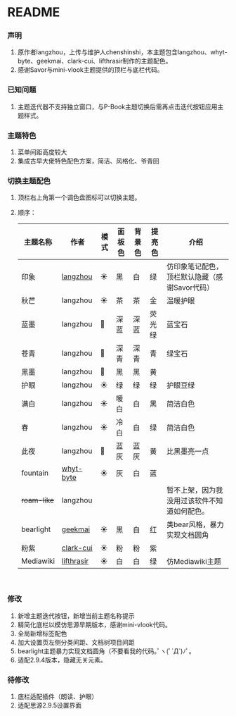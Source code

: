 # README

### 声明

1. 原作者langzhou，上传与维护人chenshinshi，本主题包含langzhou、whyt-byte、geekmai、clark-cui、lifthrasir制作的主题配色。
2. 感谢Savor与mini-vlook主题提供的顶栏与底栏代码。

### 已知问题

1. 主题迭代器不支持独立窗口，与P-Book主题切换后需再点击迭代按钮应用主题样式。

### 主题特色

1. 菜单间距高度较大
2. 集成古早大佬特色配色方案，简洁、风格化、爷青回

### 切换主题配色

1. 顶栏右上角第一个调色盘图标可以切换主题。
2. 顺序：

    |主题名称|作者|模式|面板色|背景色|提亮色|介绍|
    | -----------| ----------| ------| --------| --------| --------| -------------------------------------------------|
    |印象|[langzhou](https://github.com/langzhou/toy-theme-for-siyuan)|☀️|黑|白|绿|仿印象笔记配色，顶栏默认隐藏（感谢Savor代码）<br />|
    |秋芒|langzhou|☀️|茶|茶|金|温暖护眼|
    |蓝墨|langzhou|🌃|深蓝|深蓝|荧光绿|蓝宝石|
    |苍青|langzhou|🌃|深青|深青|青|绿宝石|
    |黑墨|langzhou|🌃|黑|黑|黄|<br />|
    |护眼|langzhou|☀️|绿|绿|绿|护眼豆绿|
    |满白|langzhou|☀️|暖白|白|黑|简洁白色|
    |春|langzhou|☀️|冷白|白|绿|简洁白色|
    |此夜|langzhou|🌃|蓝灰|蓝灰|黄|比黑墨亮一点|
    |fountain|[whyt-byte](https://github.com/whyt-byte/Fountain_theme_for_Siyuan_Light)|☀️|灰|白|蓝||
    |~~roam-like~~|langzhou|||||暂不上架，因为我没用过该软件不知道如何配色。|
    |bearlight|[geekmai](https://github.com/geekmai/BearLight_for_SiYuan)|☀️|黑|白|红|类bear风格，暴力实现文档圆角|
    |粉紫|[clark-cui](https://github.com/clark-cui/siyuan-themes-fruits-pink)|☀️|粉|粉|紫||
    |Mediawiki|[lifthrasir](https://ld246.com/article/1684904900025)|☀️|白|白|绿|仿Mediawiki主题|

    ‍

### 修改

1. 新增主题迭代按钮，新增当前主题名称提示
2. 精简化底栏以模仿思源早期版本，感谢mini-vlook代码。
3. 全局新增标签配色
4. 加大设置页左侧分类间距、文档树项目间距
5. bearlight主题暴力实现文档圆角（不要看我的代码｡ﾟヽ(ﾟ´Д`)ﾉﾟ｡
6. 适配2.9.4版本，隐藏无关元素。

### 待修改

1. 底栏适配插件（朗读、护眼）
2. 适配思源2.9.5设置界面
